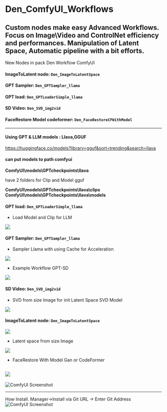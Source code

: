 Den_ComfyUI_Workflows
==============
Custom nodes make easy Advanced Workflows. 
Focus on Image\Video and ControlNet efficiency and performances.
Manipulation of Latent Space, Automatic pipeline with a bit efforts.
--------------
New Nodes in pack Den Workflow ComfyUI
#### ImageToLatent node: `Den_ImageToLatentSpace`
#### GPT Sampler: `Den_GPTSampler_llama`
#### GPT load: `Den_GPTLoaderSimple_llama`
#### SD Video: `Den_SVD_img2vid`
#### FaceRestore Model codeformer: `Den_FaceRestoreCFWithModel`
--------------
#### Using GPT & LLM models : Llava,GGUF
https://huggingface.co/models?library=gguf&sort=trending&search=llava

#### can put models to path comfyui
**ComfyUI\models\GPTcheckpoints\llava**

have 2 folders for Clip and Model gguf

**ComfyUI\models\GPTcheckpoints\llava\clips**
**ComfyUI\models\GPTcheckpoints\llava\models**

#### GPT load: `Den_GPTLoaderSimple_llama`
- Load Model and Clip for LLM

![](18d83b489b44ea98d3ac277a53036568.png)

#### GPT Sampler: `Den_GPTSampler_llama`
- Sampler Llama with using Cache for Acceleration

![](ba951e180cc4c9304541abe2843c28ce.png)

- Example Workflow GPT-SD

![](6da778c85399f187e2829a3e460b2938.jpg)

#### SD Video: `Den_SVD_img2vid`

- SVD from size Image for init Latent Space SVD Model

![](dfdbcbea00bdfcbdcf7d0d73b3cb83f7.png)

#### ImageToLatent node: `Den_ImageToLatentSpace`

![](17b6e18ef0deec9f82138b66ca7aace6.png)

- Latent space from size Image

![](d88f68c317f3f790055be5978e2689dc.png)

- FaceRestore With Model Gan or CodeFormer

![](b64810ce1266a038ccd532aa9389c996.png)
--------------
![ComfyUI Screenshot](e92381a5d7c26f138d1451c8b4f52142.jpg)

--------------
How Install. Manager->Install via Git URL -> Enter Git Address 
![ComfyUI Screenshot](88ab9b2c48fb20688935a1bf8ea4b44e.png)